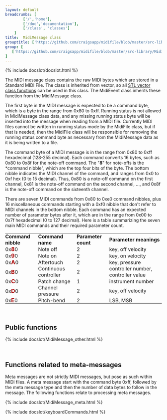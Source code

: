 ```yaml
---
layout: default
breadcrumbs: [
		['/','home'], 
		['/doc','documentation'], 
		['/class', 'classes']
	]
title:  MidiMessage class
grouptitle: ['https://github.com/craigsapp/midifile/blob/master/src-library', 'Source Code']
group: [
   ['https://github.com/craigsapp/midifile/blob/master/src-library/MidiMessage.cpp', 'MidiMessage.cpp'],
]
---
```


{% include docslot/docslot.html %}

The MIDI message class contains the raw MIDI bytes which are stored in
a Standard MIDI File.  The class is inherited from vector<uchar>, so all
[STL vector class functions](http://www.cplusplus.com/reference/vector/vector)
can be used in this class.  The 
   <span class="class-link" cname="MidiEvent">MidiEvent class</span> 
inherits these function from the MidiMessage class.

The first byte in the MIDI message is expected to be a command byte, which is
a byte in the range from 0x80 to 0xff.  Running status is not allowed in 
MidiMessage class data, and any missing running status byte will be inserted
into the message when reading from a MIDI file.  Currently MIDI files cannot be
written in running status mode by the MidiFile class, but if that is needed, then
the MidiFile class will be responsible for removing the running status command
byte as necessary from the MidiMessage data as it is being written to a file.

The command byte of a MIDI message is in the range from 0x80 to 0xff hexadecimal
(128-255 decimal).  Each command converts 16 bytes, such as 0x80 to 0x8f for
the note-off command.  The "<b>8</b>" for note-offs is the *command nibble", which
are the top four bits of the byte.  The bottom nibble indicates the MIDI channel
of the command, and ranges from 0x0 to 0xf hex (0 to 15 decimal).  Thus, 0x80 is 
a note-off command on the first channel, 0x81 is the note-off command on the
second channel, ..., and 0x8f is the note-off command on the sixteenth channel.

There are seven MIDI commands from 0x80 to 0xe0 command nibbles, plus 16 
miscellaneous commands starting with a 0xf0 nibble that don't refer to 
MIDI channels in the bottom nibble.  Each command has an expected number
of parameter bytes after it, which are in the range from 0x00 to 0x7f hexadecimal
(0 to 127 decimal).  Here is a table summarizing the seven main MIDI commands
and their required parameter count.

<style>

table.messagelist, 
table.messagelist tr,
table.messagelist td {
   padding: 0;
   border: 0;
}

</style>

<table class="messagelist" cellpadding="0" cellspacing="0">

<tr>
	<td style="font-weight:bold;">Command nibble</td>
	<td style="font-weight:bold;">Command name</td>
	<td style="font-weight:bold;">Parameter count</td>
	<td style="font-weight:bold;">Parameter meanings</td>
</tr>

<tr>
	<td>0x<span style="color:#aa0000; font-weight:bold; font-size:110%;">8</span>0</td>
	<td>Note off</td>
	<td>2</td>
	<td>key, off velocity</td>
</tr>

<tr>
	<td>0x<span style="color:#aa0000; font-weight:bold; font-size:110%;">9</span>0</td>
	<td>Note on</td>
	<td>2</td>
	<td>key, on velocity</td>
</tr>

<tr>
	<td>0x<span style="color:#aa0000; font-weight:bold; font-size:110%;">A</span>0</td>
	<td>Aftertouch</td>
	<td>2</td>
	<td>key, pressure</td>
</tr>

<tr>
	<td>0x<span style="color:#aa0000; font-weight:bold; font-size:110%;">B</span>0</td>
	<td>Continuous controller</td>
	<td>2</td>
	<td>controller number, controller value</td>
</tr>

<tr>
	<td>0x<span style="color:#aa0000; font-weight:bold; font-size:110%;">C</span>0</td>
	<td>Patch change</td>
	<td>1</td>
	<td>instrument number</td>
</tr>

<tr>
	<td>0x<span style="color:#aa0000; font-weight:bold; font-size:110%;">D</span>0</td>
	<td>Channel pressure</td>
	<td>2</td>
	<td>key, off velocity</td>
</tr>

<tr>
	<td>0x<span style="color:#aa0000; font-weight:bold; font-size:110%;">E</span>0</td>
	<td>Pitch-bend</td>
	<td>2</td>
	<td>LSB, MSB</td>
</tr>

</table>


&nbsp;

Public functions
----------------

{% include docslot/MidiMessage_other.html %}

&nbsp;

Functions related to meta-messages
----------------------------------

Meta messages are not strictly MIDI messages, but pose as such within
MIDI files.  A meta message start with the command byte 0xff, followed by 
the meta message type and then the number of data bytes to follow in the
message.  The following functions relate to processing meta messages.

{% include docslot/MidiMessage_meta.html %}

{% include docslot/keyboardCommands.html %}


